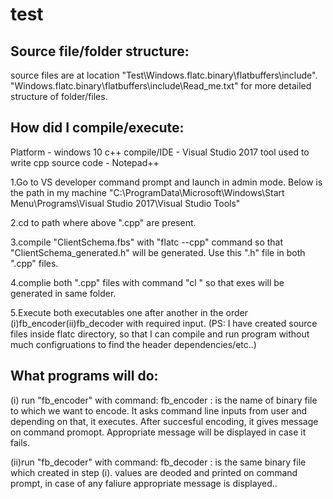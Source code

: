# test
Source file/folder structure:
----------------------------
source files are at location "Test\Windows.flatc.binary\flatbuffers\include".
"Windows.flatc.binary\flatbuffers\include\Read_me.txt" for more detailed structure of folder/files.
				
				
How did I compile/execute:
------------------------
Platform - windows 10
c++ compile/IDE - Visual Studio 2017
tool used to write cpp source code - Notepad++			

1.Go to VS developer command prompt and launch in admin mode.
Below is the path in my machine
"C:\ProgramData\Microsoft\Windows\Start Menu\Programs\Visual Studio 2017\Visual Studio Tools"

2.cd to path where above ".cpp"	are present.

3.compile "ClientSchema.fbs" with "flatc --cpp" command so that "ClientSchema_generated.h" will be generated.
Use this ".h" file in both ".cpp" files.

4.complie both ".cpp" files with command "cl <source file name>"  so that exes will be generated in same folder.

5.Execute both executables one after another in the order	(i)fb_encoder(ii)fb_decoder with required input.
(PS: I have created source files inside flatc directory, so that I can compile and run program without much configruations to find the header dependencies/etc..)

What programs will do:
---------------------
(i) run "fb_encoder" with command: fb_encoder <binary file path>
 <binary file path>: is the name of binary file to which we want to encode.
 It asks command line inputs from user and depending on that, it executes.
 After succesful encoding, it gives message on command promopt.
 Appropriate message will be displayed in case it fails.
 
 (ii)run "fb_decoder" with command: fb_decoder <binary file path>
 <binary file path>: is the same  binary file which created in step (i).
 values are deoded and printed on command prompt, in case of any faliure appropriate message is displayed..
 
 
